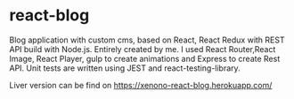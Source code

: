 # react-blog

Blog application with custom cms, based on React, React Redux with REST API build with Node.js. Entirely created by me.
I used React Router,React Image, React Player, gulp to create animations and Express to create Rest API. Unit tests are written
using JEST and react-testing-library.

Liver version can be find on https://xenono-react-blog.herokuapp.com/
